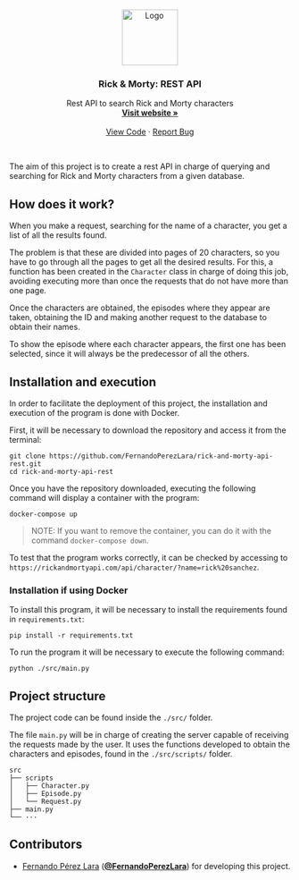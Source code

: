 <br />
<p align="center">
  <a href="https://github.com/FernandoPerezLara/rick-and-morty-api-rest">
    <img src="https://1000marcas.net/wp-content/uploads/2022/04/Rick-and-Morty.png" alt="Logo" width="100" height="100">
  </a>

  <h3 align="center">Rick & Morty: REST API</h3>

  <p align="center">
    Rest API to search Rick and Morty characters
    <br />
    <a href="https://rickandmortyapi.com/"><strong>Visit website »</strong></a>
    <br />
    <br />
    <a href="https://github.com/FernandoPerezLara/rick-and-morty-api-rest/tree/main">View Code</a>
    ·
    <a href="https://github.com/FernandoPerezLara/rick-and-morty-api-rest/issues">Report Bug</a>
  </p>
</p>
<br />

The aim of this project is to create a rest API in charge of querying and searching for Rick and Morty characters from a given database.

## How does it work?
When you make a request, searching for the name of a character, you get a list of all the results found.

The problem is that these are divided into pages of 20 characters, so you have to go through all the pages to get all the desired results. For this, a function has been created in the `Character` class in charge of doing this job, avoiding executing more than once the requests that do not have more than one page.

Once the characters are obtained, the episodes where they appear are taken, obtaining the ID and making another request to the database to obtain their names.

To show the episode where each character appears, the first one has been selected, since it will always be the predecessor of all the others.

## Installation and execution
In order to facilitate the deployment of this project, the installation and execution of the program is done with Docker.

First, it will be necessary to download the repository and access it from the terminal:
```
git clone https://github.com/FernandoPerezLara/rick-and-morty-api-rest.git
cd rick-and-morty-api-rest
```

Once you have the repository downloaded, executing the following command will display a container with the program:
```
docker-compose up
```

> NOTE: If you want to remove the container, you can do it with the command `docker-compose down`.

To test that the program works correctly, it can be checked by accessing to `https://rickandmortyapi.com/api/character/?name=rick%20sanchez`.

### Installation if using Docker
To install this program, it will be necessary to install the requirements found in `requirements.txt`:
```
pip install -r requirements.txt
```

To run the program it will be necessary to execute the following command:
```
python ./src/main.py
```

## Project structure
The project code can be found inside the `./src/` folder.

The file `main.py` will be in charge of creating the server capable of receiving the requests made by the user. It uses the functions developed to obtain the characters and episodes, found in the `./src/scripts/` folder.
```
src
├── scripts
│   ├── Character.py
│   ├── Episode.py
│   └── Request.py
├── main.py
└── ···
```

## Contributors
- [Fernando Pérez Lara](https://www.linkedin.com/in/fernandoperezlara/) ([**@FernandoPerezLara**](https://github.com/FernandoPerezLara)) for developing this project.
